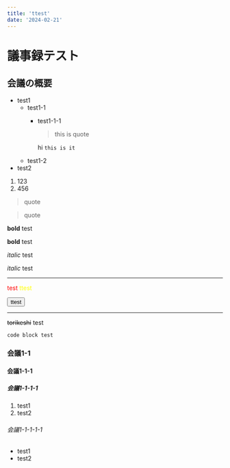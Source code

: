 ```yaml
---
title: 'ttest'
date: '2024-02-21'
---
```


# 議事録テスト

## 会議の概要

- test1
	- test1-1
		- test1-1-1
			> this is quote

			hi `this is it`
	- test1-2
- test2
1. 123
2. 456

> quote

> quote

__bold__ test

**bold** test

_italic_ test

*italic* test

---

<span style="color: red">test</span>
<span style='color: yellow'>ttest</span>

<button>ttest</button>

---

~~torikeshi~~ test

	code block test

### 会議1-1

#### 会議1-1-1

##### 会議1-1-1-1

1. test1
2. test2

###### 会議1-1-1-1-1

- test1
- test2